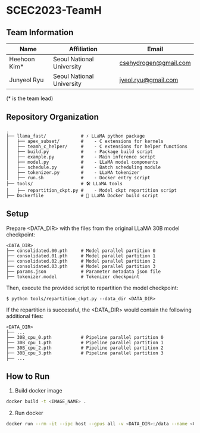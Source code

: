 # SCEC2023-TeamH

## Team Information
| Name  | Affiliation | Email |
|-------|---------|------------------|
| Heehoon Kim* | Seoul National University | csehydrogen@gmail.com |
| Junyeol Ryu | Seoul National University | jyeol.ryu@gmail.com |

(* is the team lead)

## Repository Organization
```
.
├── llama_fast/             # ⚡ LLaMA python package
│   ├── apex_subset/        #    - C extensions for kernels
│   ├── teamh_c_helper/     #    - C extensions for helper functions
│   ├── build.py            #    - Package build script
│   ├── example.py          #    - Main inference script
│   ├── model.py            #    - LLaMA model components
│   ├── schedule.py         #    - Batch scheduling module
│   ├── tokenizer.py        #    - LLaMA tokenizer
│   ├── run.sh              #    - Docker entry script 
├── tools/                  # 🛠️ LLaMA tools
│   ├── repartition_ckpt.py #    - Model ckpt repartition script
├── Dockerfile              # 🐳 LLaMA Docker build script
```

## Setup
Prepare <DATA_DIR> with the files from the original LLaMA 30B model checkpoint:
```
<DATA_DIR>
├── consolidated.00.pth     # Model parallel partition 0
├── consolidated.01.pth     # Model parallel partition 1
├── consolidated.02.pth     # Model parallel partition 2
├── consolidated.03.pth     # Model parallel partition 3
├── params.json             # Parameter metadata json file 
├── tokenizer.model         # Tokenizer checkpoint 
```

Then, execute the provided script to repartition the model checkpoint:
```
$ python tools/repartition_ckpt.py --data_dir <DATA_DIR>
```

If the repartition is successful, the <DATA_DIR> would contain the following additional files:
```
<DATA_DIR>
├── ...
├── 30B_cpu_0.pth           # Pipeline parallel partition 0
├── 30B_cpu_1.pth           # Pipeline parallel partition 1
├── 30B_cpu_2.pth           # Pipeline parallel partition 2
├── 30B_cpu_3.pth           # Pipeline parallel partition 3
├── ...
```

## How to Run
1. Build docker image
```bash
docker build -t <IMAGE_NAME> .
```
2. Run docker 
```bash
docker run --rm -it --ipc host --gpus all -v <DATA_DIR>:/data --name <CONTAINER_NAME> <IMAGE_NAME>
```
